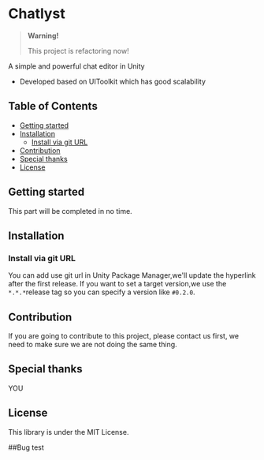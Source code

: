 # Chatlyst

> **Warning!**
> 
> This project is refactoring now!

A simple and powerful chat editor in Unity

- Developed based on UIToolkit which has good scalability

<!--ts-->

## Table of Contents

- [Getting started](#getting-started)
- [Installation](#installation)
  - [Install via git URL](#install-via-git-url)
- [Contribution](#contribution)
- [Special thanks](#special-thanks)
- [License](#license)

<!--te-->

## Getting started

This part will be completed in no time.

## Installation

### Install via git URL

You can add use git url in Unity Package Manager,we'll update the hyperlink after the first release.
If you want to set a target version,we use the `*.*.*`release tag so you can specify a version like `#0.2.0`.

## Contribution

If you are going to contribute to this project, please contact us first, we need to make sure we are not doing the same thing.

## Special thanks

YOU

## License

This library is under the MIT License.

##Bug test

